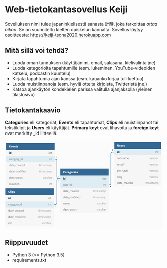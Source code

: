 # Web-tietokantasovellus Keiji
Sovelluksen nimi tulee japaninkielisestä sanasta 計時, joka tarkoittaa _ottaa aikaa_. Se on suunniteltu kielten opiskelun kannalta. Sovellus löytyy osoitteesta: https://keiji-tsoha2020.herokuapp.com

## Mitä sillä voi tehdä?
 * Luoda oman tunnuksen (käyttäjänimi, email, salasana, kielivalinta jne)
 * Luoda kategorioita tapahtumille (esm. lukeminen, YouTube-videoiden katselu, podcastin kuuntelu)
 * Kirjata tapahtumia ajan kanssa (esm. kauanko kirjaa tuli luettua)
 * Luoda muistiinpanoja (esm. hyviä otteita kirjoista, Twitteristä jne.)
 * Katsoa ajankäytön kohdekielen parissa valitulla ajanjaksolla (yleinen tilastosivu)

## Tietokantakaavio
**Categories** eli kategoriat, **Events** eli tapahtumat, **Clips** eli muistiinpanot tai tekstiklipit ja **Users** eli käyttäjät. **Primary keyt** ovat lihavoitu ja **foreign keyt** ovat merkitty _id liitteellä. 

![tietokantakaavio](documentation/database_diagram.png)

## Riippuvuudet
 * Python 3 (>= Python 3.5)
 * requirements.txt
